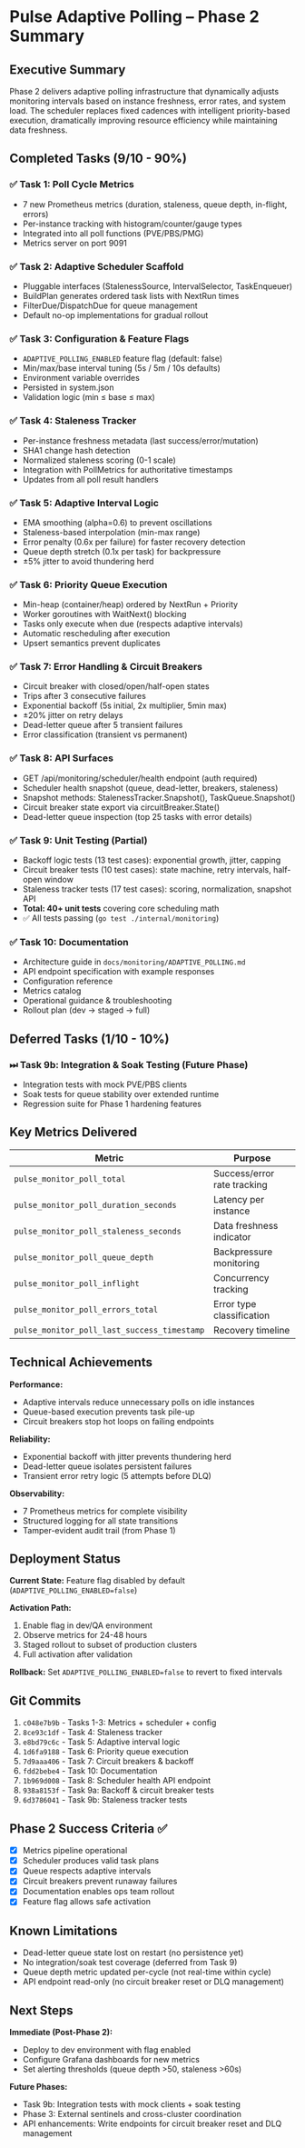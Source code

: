 # Pulse Adaptive Polling – Phase 2 Summary

## Executive Summary
Phase 2 delivers adaptive polling infrastructure that dynamically adjusts monitoring intervals based on instance freshness, error rates, and system load. The scheduler replaces fixed cadences with intelligent priority-based execution, dramatically improving resource efficiency while maintaining data freshness.

## Completed Tasks (9/10 - 90%)

### ✅ Task 1: Poll Cycle Metrics
- 7 new Prometheus metrics (duration, staleness, queue depth, in-flight, errors)
- Per-instance tracking with histogram/counter/gauge types
- Integrated into all poll functions (PVE/PBS/PMG)
- Metrics server on port 9091

### ✅ Task 2: Adaptive Scheduler Scaffold
- Pluggable interfaces (StalenessSource, IntervalSelector, TaskEnqueuer)
- BuildPlan generates ordered task lists with NextRun times
- FilterDue/DispatchDue for queue management
- Default no-op implementations for gradual rollout

### ✅ Task 3: Configuration & Feature Flags
- `ADAPTIVE_POLLING_ENABLED` feature flag (default: false)
- Min/max/base interval tuning (5s / 5m / 10s defaults)
- Environment variable overrides
- Persisted in system.json
- Validation logic (min ≤ base ≤ max)

### ✅ Task 4: Staleness Tracker
- Per-instance freshness metadata (last success/error/mutation)
- SHA1 change hash detection
- Normalized staleness scoring (0-1 scale)
- Integration with PollMetrics for authoritative timestamps
- Updates from all poll result handlers

### ✅ Task 5: Adaptive Interval Logic
- EMA smoothing (alpha=0.6) to prevent oscillations
- Staleness-based interpolation (min-max range)
- Error penalty (0.6x per failure) for faster recovery detection
- Queue depth stretch (0.1x per task) for backpressure
- ±5% jitter to avoid thundering herd

### ✅ Task 6: Priority Queue Execution
- Min-heap (container/heap) ordered by NextRun + Priority
- Worker goroutines with WaitNext() blocking
- Tasks only execute when due (respects adaptive intervals)
- Automatic rescheduling after execution
- Upsert semantics prevent duplicates

### ✅ Task 7: Error Handling & Circuit Breakers
- Circuit breaker with closed/open/half-open states
- Trips after 3 consecutive failures
- Exponential backoff (5s initial, 2x multiplier, 5min max)
- ±20% jitter on retry delays
- Dead-letter queue after 5 transient failures
- Error classification (transient vs permanent)

### ✅ Task 8: API Surfaces
- GET /api/monitoring/scheduler/health endpoint (auth required)
- Scheduler health snapshot (queue, dead-letter, breakers, staleness)
- Snapshot methods: StalenessTracker.Snapshot(), TaskQueue.Snapshot()
- Circuit breaker state export via circuitBreaker.State()
- Dead-letter queue inspection (top 25 tasks with error details)

### ✅ Task 9: Unit Testing (Partial)
- Backoff logic tests (13 test cases): exponential growth, jitter, capping
- Circuit breaker tests (10 test cases): state machine, retry intervals, half-open window
- Staleness tracker tests (17 test cases): scoring, normalization, snapshot API
- **Total: 40+ unit tests** covering core scheduling math
- ✅ All tests passing (`go test ./internal/monitoring`)

### ✅ Task 10: Documentation
- Architecture guide in `docs/monitoring/ADAPTIVE_POLLING.md`
- API endpoint specification with example responses
- Configuration reference
- Metrics catalog
- Operational guidance & troubleshooting
- Rollout plan (dev → staged → full)

## Deferred Tasks (1/10 - 10%)

### ⏭ Task 9b: Integration & Soak Testing (Future Phase)
- Integration tests with mock PVE/PBS clients
- Soak tests for queue stability over extended runtime
- Regression suite for Phase 1 hardening features

## Key Metrics Delivered

| Metric | Purpose |
|--------|---------|
| `pulse_monitor_poll_total` | Success/error rate tracking |
| `pulse_monitor_poll_duration_seconds` | Latency per instance |
| `pulse_monitor_poll_staleness_seconds` | Data freshness indicator |
| `pulse_monitor_poll_queue_depth` | Backpressure monitoring |
| `pulse_monitor_poll_inflight` | Concurrency tracking |
| `pulse_monitor_poll_errors_total` | Error type classification |
| `pulse_monitor_poll_last_success_timestamp` | Recovery timeline |

## Technical Achievements

**Performance:**
- Adaptive intervals reduce unnecessary polls on idle instances
- Queue-based execution prevents task pile-up
- Circuit breakers stop hot loops on failing endpoints

**Reliability:**
- Exponential backoff with jitter prevents thundering herd
- Dead-letter queue isolates persistent failures
- Transient error retry logic (5 attempts before DLQ)

**Observability:**
- 7 Prometheus metrics for complete visibility
- Structured logging for all state transitions
- Tamper-evident audit trail (from Phase 1)

## Deployment Status

**Current State:** Feature flag disabled by default (`ADAPTIVE_POLLING_ENABLED=false`)

**Activation Path:**
1. Enable flag in dev/QA environment
2. Observe metrics for 24-48 hours
3. Staged rollout to subset of production clusters
4. Full activation after validation

**Rollback:** Set `ADAPTIVE_POLLING_ENABLED=false` to revert to fixed intervals

## Git Commits

1. `c048e7b9b` - Tasks 1-3: Metrics + scheduler + config
2. `8ce93c1df` - Task 4: Staleness tracker
3. `e8bd79c6c` - Task 5: Adaptive interval logic
4. `1d6fa9188` - Task 6: Priority queue execution
5. `7d9aaa406` - Task 7: Circuit breakers & backoff
6. `fdd2bebe4` - Task 10: Documentation
7. `1b969d008` - Task 8: Scheduler health API endpoint
8. `938a8153f` - Task 9a: Backoff & circuit breaker tests
9. `6d3786041` - Task 9b: Staleness tracker tests

## Phase 2 Success Criteria ✅

- [x] Metrics pipeline operational
- [x] Scheduler produces valid task plans
- [x] Queue respects adaptive intervals
- [x] Circuit breakers prevent runaway failures
- [x] Documentation enables ops team rollout
- [x] Feature flag allows safe activation

## Known Limitations

- Dead-letter queue state lost on restart (no persistence yet)
- No integration/soak test coverage (deferred from Task 9)
- Queue depth metric updated per-cycle (not real-time within cycle)
- API endpoint read-only (no circuit breaker reset or DLQ management)

## Next Steps

**Immediate (Post-Phase 2):**
- Deploy to dev environment with flag enabled
- Configure Grafana dashboards for new metrics
- Set alerting thresholds (queue depth >50, staleness >60s)

**Future Phases:**
- Task 9b: Integration tests with mock clients + soak testing
- Phase 3: External sentinels and cross-cluster coordination
- API enhancements: Write endpoints for circuit breaker reset and DLQ management
